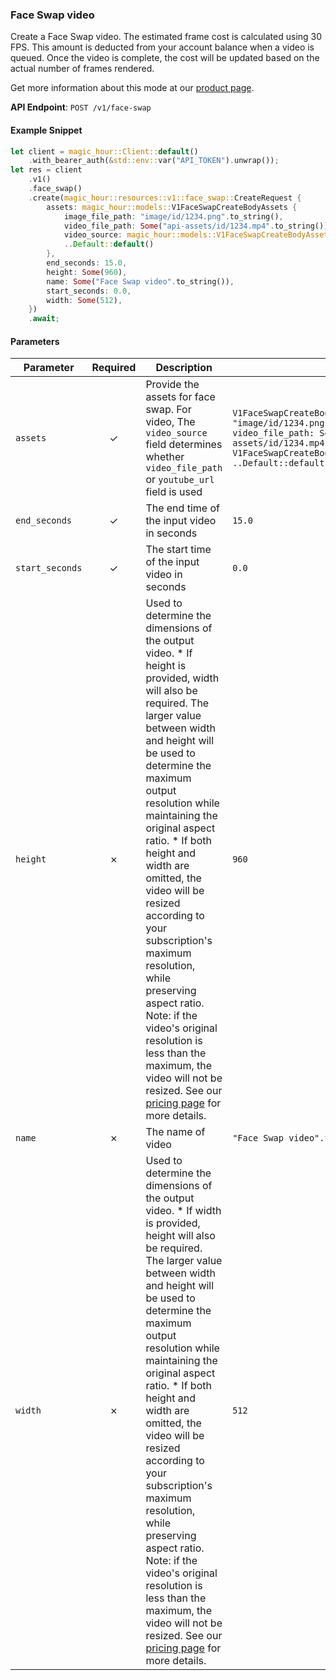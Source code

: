 
### Face Swap video <a name="create"></a>

Create a Face Swap video. The estimated frame cost is calculated using 30 FPS. This amount is deducted from your account balance when a video is queued. Once the video is complete, the cost will be updated based on the actual number of frames rendered.
  
Get more information about this mode at our [product page](/products/face-swap).
  

**API Endpoint**: `POST /v1/face-swap`

#### Example Snippet

```rust
let client = magic_hour::Client::default()
    .with_bearer_auth(&std::env::var("API_TOKEN").unwrap());
let res = client
    .v1()
    .face_swap()
    .create(magic_hour::resources::v1::face_swap::CreateRequest {
        assets: magic_hour::models::V1FaceSwapCreateBodyAssets {
            image_file_path: "image/id/1234.png".to_string(),
            video_file_path: Some("api-assets/id/1234.mp4".to_string()),
            video_source: magic_hour::models::V1FaceSwapCreateBodyAssetsVideoSourceEnum::File,
            ..Default::default()
        },
        end_seconds: 15.0,
        height: Some(960),
        name: Some("Face Swap video".to_string()),
        start_seconds: 0.0,
        width: Some(512),
    })
    .await;
```

#### Parameters

| Parameter | Required | Description | Example |
|-----------|:--------:|-------------|--------|
| `assets` | ✓ | Provide the assets for face swap. For video, The `video_source` field determines whether `video_file_path` or `youtube_url` field is used | `V1FaceSwapCreateBodyAssets {image_file_path: "image/id/1234.png".to_string(), video_file_path: Some("api-assets/id/1234.mp4".to_string()), video_source: V1FaceSwapCreateBodyAssetsVideoSourceEnum::File, ..Default::default()}` |
| `end_seconds` | ✓ | The end time of the input video in seconds | `15.0` |
| `start_seconds` | ✓ | The start time of the input video in seconds | `0.0` |
| `height` | ✗ | Used to determine the dimensions of the output video.     * If height is provided, width will also be required. The larger value between width and height will be used to determine the maximum output resolution while maintaining the original aspect ratio. * If both height and width are omitted, the video will be resized according to your subscription's maximum resolution, while preserving aspect ratio.  Note: if the video's original resolution is less than the maximum, the video will not be resized.  See our [pricing page](https://magichour.ai/pricing) for more details. | `960` |
| `name` | ✗ | The name of video | `"Face Swap video".to_string()` |
| `width` | ✗ | Used to determine the dimensions of the output video.     * If width is provided, height will also be required. The larger value between width and height will be used to determine the maximum output resolution while maintaining the original aspect ratio. * If both height and width are omitted, the video will be resized according to your subscription's maximum resolution, while preserving aspect ratio.  Note: if the video's original resolution is less than the maximum, the video will not be resized.  See our [pricing page](https://magichour.ai/pricing) for more details. | `512` |
